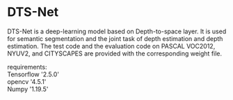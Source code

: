 # DTS-Net
DTS-Net is a deep-learning model based on Depth-to-space layer. It is used for semantic segmentation and the joint task of depth estimation and depth estimation.
The test code and the evaluation code on PASCAL VOC2012, NYUV2, and CITYSCAPES are provided with the corresponding weight file. 

requirements: <br />
Tensorflow '2.5.0' <br />
opencv '4.5.1' <br />
Numpy '1.19.5' <br />
